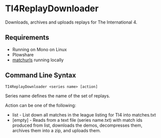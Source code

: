 TI4ReplayDownloader
===================

Downloads, archives and uploads replays for The International 4.

Requirements
------------
* Running on Mono on Linux
* Plowshare
* [matchurls](https://github.com/RJacksonm1/matchurls) running locally

Command Line Syntax
-------------------
    TI4ReplayDownloader <series name> [action]

Series name defines the name of the set of replays.

Action can be one of the following:

* list - List down all matches in the league listing for TI4 into matches.txt
* [empty] - Reads from a text file (series name.txt) with match ids produced from list, downloads the demos, decompresses them, archives them into a zip, and uploads them.

